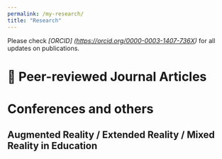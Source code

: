 ```yaml
---
permalink: /my-research/
title: "Research"
---
```


Please check *[ORCID] (https://orcid.org/0000-0003-1407-736X)* for all updates on publications. 

# :book: Peer-reviewed Journal Articles

# Conferences and others

## Augmented Reality / Extended Reality / Mixed Reality in Education


